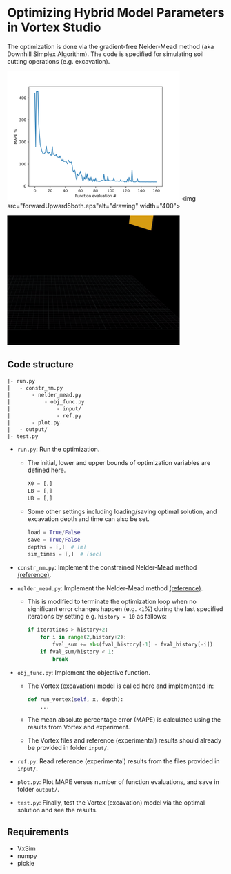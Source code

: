 # Optimizing Hybrid Model Parameters in Vortex Studio

The optimization is done via the gradient-free Nelder-Mead method (aka Downhill Simplex Algorithm). The code is specified for simulating soil cutting operations (e.g. excavation).


<img src="https://github.com/haeriamin/Hybrid-Optimization/blob/main/output/mape5-10-20_2-5cm.png" alt="drawing" width="400"> <img src="forwardUpward5both.eps"alt="drawing" width="400">

<img src="https://github.com/haeriamin/Hybrid-Optimization/blob/main/output/excav.gif" alt="drawing" width="400"> 


## Code structure

```
|- run.py
|   - constr_nm.py
|       - nelder_mead.py
|           - obj_func.py
|               - input/
|               - ref.py
|       - plot.py
|   - output/
|- test.py
```

* `run.py`: Run the optimization.

    * The initial, lower and upper bounds of optimization variables are defined here.
        ```python
        X0 = [,]
        LB = [,]
        UB = [,]
        ```

    * Some other settings including loading/saving optimal solution, and excavation depth and time can also be set.
        ```python
        load = True/False
        save = True/False
        depths = [,]  # [m]
        sim_times = [,]  # [sec]
        ```


* `constr_nm.py`: Implement the constrained Nelder-Mead method [(reference)](https://github.com/alexblaessle/constrNMPy).

* `nelder_mead.py`: Implement the Nelder-Mead method [(reference)](https://github.com/scipy/scipy/blob/master/scipy/optimize/optimize.py).

    * This is modified to terminate the optimization loop when no significant error changes happen (e.g. `<1`%) during the last specified iterations by setting e.g. `history = 10` as fallows:

        ```python
        if iterations > history+2:
            for i in range(2,history+2):
                fval_sum += abs(fval_history[-1] - fval_history[-i])
            if fval_sum/history < 1:
                break
        ```

* `obj_func.py`: Implement the objective function.

    * The Vortex (excavation) model is called here and implemented in:

        ```python
        def run_vortex(self, x, depth):
            ...
        ```

    * The mean absolute percentage error (MAPE) is calculated using the results from Vortex and experiment.

    * The Vortex files and reference (experimental) results should already be provided in folder `input/`.

* `ref.py`: Read reference (experimental) results from the files provided in `input/`.

* `plot.py`: Plot MAPE versus number of function evaluations, and save in folder `output/`.

* `test.py`: Finally, test the Vortex (excavation) model via the optimal solution and see the results.


## Requirements

* VxSim
* numpy
* pickle

